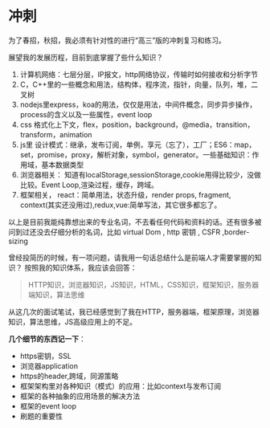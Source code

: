 # 冲刺

为了春招，秋招，我必须有针对性的进行“高三”版的冲刺复习和练习。

展望我的发展历程，目前到底掌握了些什么知识？

1. 计算机网络：七层分层，IP报文，http网络协议，传输时如何接收和分析字节
2. C，C++里的一些概念和用法，结构体，程序流，指针，向量，队列，堆，二叉树
3. nodejs里express，koa的用法，仅仅是用法，中间件概念，同步异步操作，process的含义以及一些属性，event loop
4. css 格式化上下文，flex，position，background，@media，transition，transform，animation
5. js里 设计模式：继承，发布订阅，单例，享元（忘了），工厂；ES6：map，set，promise，proxy，解析对象，symbol，generator。一些基础知识：作用域，基本数据类型
6. 浏览器相关： 知道有localStorage,sessionStorage,cookie用得比较少，没做比较。Event Loop,渲染过程，缓存，跨域。
7. 框架相关， react：简单用法，状态升级，render props, fragment, context(其实还没用过),redux,vue:简单写法，其它很多都忘了。

以上是目前我能纯靠想出来的专业名词，不去看任何代码和资料的话。还有很多被问到过还没去仔细分析的名词，比如 virtual Dom , http 密钥 , CSFR ,border-sizing 

曾经投简历的时候，有一项问题，请我用一句话总结什么是前端人才需要掌握的知识？
按照我的知识体系，我应该会回答：

> HTTP知识，浏览器知识，JS知识，HTML，CSS知识，框架知识，服务器端知识，算法思维

从这几次的面试笔试，我已经感觉到了我在HTTP，服务器端，框架原理，浏览器知识，算法思维，JS高级应用上的不足。

**几个细节的东西记一下**：

- https密钥，SSL
- 浏览器application
- https的header,跨域，同源策略
- 框架架构里对各种知识（模式）的应用：比如context与发布订阅
- 框架的各种抽象的应用场景的解决方法
- 框架的event loop
- 刷题的重要性
